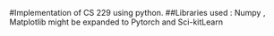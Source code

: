 #Implementation of CS 229 using python.
##Libraries used : Numpy , Matplotlib might be expanded to Pytorch and Sci-kitLearn
